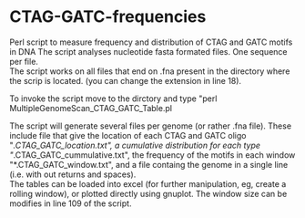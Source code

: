 # CTAG-GATC-frequencies
Perl script to measure frequency and distribution of CTAG and GATC motifs in DNA
The script analyses nucleotide fasta formated files.  One sequence per file.  
The script works on all files that end on .fna present in the directory where the scrip is located.
(you can change the extension in line 18).

To invoke the script move to the dirctory and type "perl MultipleGenomeScan_CTAG_GATC_Table.pl

The script will generate several files per genome (or rather .fna file).
These include file that give the location of each CTAG and GATC oligo "*.CTAG_GATC_location.txt", 
a cumulative distribution for each type "*.CTAG_GATC_cummulative.txt",
the frequency of the motifs in each window "*.CTAG_GATC_window.txt", 
and a file containg the genome in a single line (i.e. with out returns and spaces).  
The tables can be loaded into excel (for further manipulation, eg, create a rolling window), 
or plotted directly using gnuplot. 
The window size can be modifies in line 109 of the script.  
